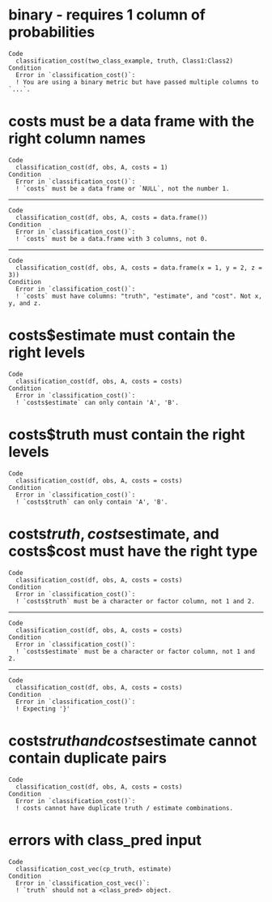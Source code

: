 # binary - requires 1 column of probabilities

    Code
      classification_cost(two_class_example, truth, Class1:Class2)
    Condition
      Error in `classification_cost()`:
      ! You are using a binary metric but have passed multiple columns to `...`.

# costs must be a data frame with the right column names

    Code
      classification_cost(df, obs, A, costs = 1)
    Condition
      Error in `classification_cost()`:
      ! `costs` must be a data frame or `NULL`, not the number 1.

---

    Code
      classification_cost(df, obs, A, costs = data.frame())
    Condition
      Error in `classification_cost()`:
      ! `costs` must be a data.frame with 3 columns, not 0.

---

    Code
      classification_cost(df, obs, A, costs = data.frame(x = 1, y = 2, z = 3))
    Condition
      Error in `classification_cost()`:
      ! `costs` must have columns: "truth", "estimate", and "cost". Not x, y, and z.

# costs$estimate must contain the right levels

    Code
      classification_cost(df, obs, A, costs = costs)
    Condition
      Error in `classification_cost()`:
      ! `costs$estimate` can only contain 'A', 'B'.

# costs$truth must contain the right levels

    Code
      classification_cost(df, obs, A, costs = costs)
    Condition
      Error in `classification_cost()`:
      ! `costs$truth` can only contain 'A', 'B'.

# costs$truth, costs$estimate, and costs$cost must have the right type

    Code
      classification_cost(df, obs, A, costs = costs)
    Condition
      Error in `classification_cost()`:
      ! `costs$truth` must be a character or factor column, not 1 and 2.

---

    Code
      classification_cost(df, obs, A, costs = costs)
    Condition
      Error in `classification_cost()`:
      ! `costs$estimate` must be a character or factor column, not 1 and 2.

---

    Code
      classification_cost(df, obs, A, costs = costs)
    Condition
      Error in `classification_cost()`:
      ! Expecting '}'

# costs$truth and costs$estimate cannot contain duplicate pairs

    Code
      classification_cost(df, obs, A, costs = costs)
    Condition
      Error in `classification_cost()`:
      ! costs cannot have duplicate truth / estimate combinations.

# errors with class_pred input

    Code
      classification_cost_vec(cp_truth, estimate)
    Condition
      Error in `classification_cost_vec()`:
      ! `truth` should not a <class_pred> object.

